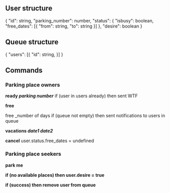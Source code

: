 <h2>User structure</h2>

{
	"id": string,
	"parking_number": number,
	"status": {
		"isbusy": boolean,
		"free_dates": 
		  [{
			  "from": string,
			  "to": string
		  }]
	},
	"desire": boolean
}

<h2>Queue structure</h2>

{
    "users":
        [{
            "id": string,
        }]
}

<h2>Commands</h2>

<h3>Parking place owners</h3>

<b>ready _parking number_</b>
if (user in users already)
    then sent WTF

<b>free</b>

</b>free _number of days</b>
if (queue not empty)
    then sent notifications to users in queue

<b>vacations _date1_ _date2_</b>

<b>cancel</b>
user.status.free_dates = undefined

<h3>Parking place seekers</h3>
<b>park me

if (no available places)
    then user.desire = true

if (success)
    then remove user from queue

